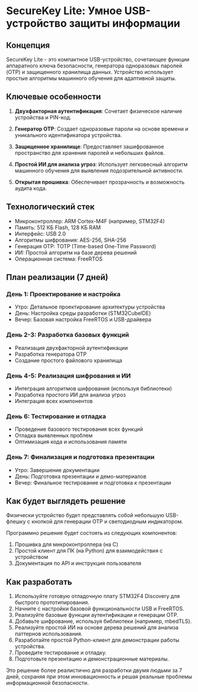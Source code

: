 # SecureKey Lite: Умное USB-устройство защиты информации

## Концепция

SecureKey Lite - это компактное USB-устройство, сочетающее функции аппаратного ключа безопасности, генератора одноразовых паролей (OTP) и защищенного хранилища данных. Устройство использует простые алгоритмы машинного обучения для адаптивной защиты.

## Ключевые особенности

1. **Двухфакторная аутентификация**: Сочетает физическое наличие устройства и PIN-код.

2. **Генератор OTP**: Создает одноразовые пароли на основе времени и уникального идентификатора устройства.

3. **Защищенное хранилище**: Предоставляет зашифрованное пространство для хранения паролей и небольших файлов.

4. **Простой ИИ для анализа угроз**: Использует легковесный алгоритм машинного обучения для выявления подозрительной активности.

5. **Открытая прошивка**: Обеспечивает прозрачность и возможность аудита кода.

## Технологический стек

- Микроконтроллер: ARM Cortex-M4F (например, STM32F4)
- Память: 512 КБ Flash, 128 КБ RAM
- Интерфейс: USB 2.0
- Алгоритмы шифрования: AES-256, SHA-256
- Генерация OTP: TOTP (Time-based One-Time Password)
- ИИ: Простой алгоритм на базе дерева решений
- Операционная система: FreeRTOS

## План реализации (7 дней)

### День 1: Проектирование и настройка
- Утро: Детальное проектирование архитектуры устройства
- День: Настройка среды разработки (STM32CubeIDE)
- Вечер: Базовая настройка FreeRTOS и USB-драйвера

### День 2-3: Разработка базовых функций
- Реализация двухфакторной аутентификации
- Разработка генератора OTP
- Создание простого файлового хранилища

### День 4-5: Реализация шифрования и ИИ
- Интеграция алгоритмов шифрования (используя библиотеки)
- Разработка простого ИИ для анализа угроз
- Интеграция всех компонентов

### День 6: Тестирование и отладка
- Проведение базового тестирования всех функций
- Отладка выявленных проблем
- Оптимизация кода и использования памяти

### День 7: Финализация и подготовка презентации
- Утро: Завершение документации
- День: Подготовка презентации и демо-материалов
- Вечер: Финальное тестирование и подготовка к презентации

## Как будет выглядеть решение

Физически устройство будет представлять собой небольшую USB-флешку с кнопкой для генерации OTP и светодиодным индикатором. 

Программно решение будет состоять из следующих компонентов:
1. Прошивка для микроконтроллера (на C)
2. Простой клиент для ПК (на Python) для взаимодействия с устройством
3. Документация по API и инструкция пользователя

## Как разработать

1. Используйте готовую отладочную плату STM32F4 Discovery для быстрого прототипирования.
2. Начните с настройки базовой функциональности USB и FreeRTOS.
3. Реализуйте базовые функции аутентификации и генерации OTP.
4. Добавьте шифрование, используя библиотеки (например, mbedTLS).
5. Реализуйте простой ИИ на основе дерева решений для анализа паттернов использования.
6. Разработайте простой Python-клиент для демонстрации работы устройства.
7. Проведите тестирование и отладку.
8. Подготовьте презентацию и демонстрационные материалы.

Это решение более реалистично для разработки двумя людьми за 7 дней, сохраняя при этом инновационность и решая реальные проблемы информационной безопасности.